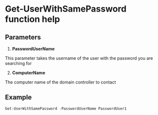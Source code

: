 # Get-UserWithSamePassword function help

## Parameters
1. **PasswordUserName**

This parameter takes the username of the user with the password you are searching for

2. **ComputerName**

The computer name of the domain controller to contact

## Example

```powershell
Get-UserWithSamePassword -PasswordUserName PasswordUser1 
```
